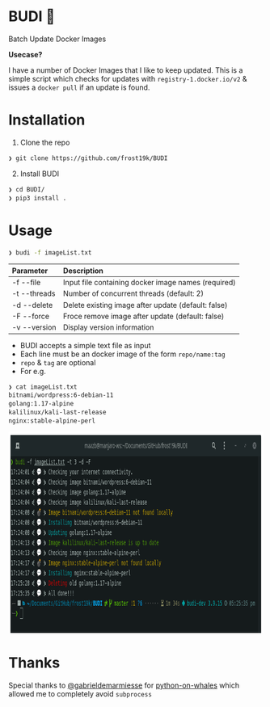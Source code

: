 # BUDI 🐳
Batch Update Docker Images

**Usecase?**

I have a number of Docker Images that I like to keep updated. This is a simple script which checks for updates with `registry-1.docker.io/v2` & issues a `docker pull` if an update is found.

# Installation
1. Clone the repo
```Bash
❯ git clone https://github.com/frost19k/BUDI
```
2. Install BUDI
```Bash
❯ cd BUDI/
❯ pip3 install .
```

# Usage

```Bash
❯ budi -f imageList.txt
```

| Parameter    | Description                                         |
| :--          | :--                                                 |
| -f --file    | Input file containing docker image names (required) |
| -t --threads | Number of concurrent threads (default: 2)           |
| -d --delete  | Delete existing image after update (default: false) |
| -F --force   | Froce remove image after update (default: false)    |
| -v --version | Display version information                         |

- BUDI accepts a simple text file as input
- Each line must be an docker image of the form `repo/name:tag`
- `repo` & `tag` are optional
- For e.g.
```Bash
❯ cat imageList.txt
bitnami/wordpress:6-debian-11
golang:1.17-alpine
kalilinux/kali-last-release
nginx:stable-alpine-perl
```

<img src="assets/screenshot.png" height=398>

# Thanks
Special thanks to [@gabrieldemarmiesse](https://github.com/gabrieldemarmiesse) for [python-on-whales](https://github.com/gabrieldemarmiesse/python-on-whales) which allowed me to completely avoid `subprocess`
